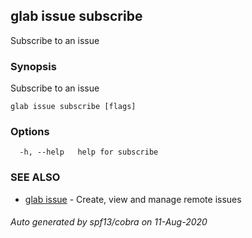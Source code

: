 ## glab issue subscribe

Subscribe to an issue

### Synopsis

Subscribe to an issue

```
glab issue subscribe [flags]
```

### Options

```
  -h, --help   help for subscribe
```

### SEE ALSO

* [glab issue](glab_issue.md)	 - Create, view and manage remote issues

###### Auto generated by spf13/cobra on 11-Aug-2020
